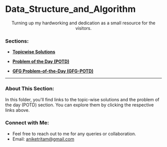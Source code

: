 # Data_Structure_and_Algorithm

<p align="center">Turning up my hardworking and dedication as a small resource for the visitors.
</p>

<h3 align="left">Sections:</h3>

- **[Topicwise Solutions](https://github.com/Aashwin11/Data_Structure_and_Algorithm/blob/main/TopicWise_Solution/readme.md)**

- **[Problem of the Day (POTD)](https://github.com/Aashwin11/Data_Structure_and_Algorithm/blob/main/Problem-of-the-Day-POTD/readme.md)**
- **[GFG Problem-of-the-Day (GFG-POTD)](https://github.com/Aashwin11/Data_Structure_and_Algorithm/blob/main/Problem-of-the-Day-POTD/readme.md)**

---

### About This Section:

In this folder, you'll find links to the topic-wise solutions and the problem of the day (POTD) section. You can explore them by clicking the respective links above.

### Connect with Me:
- Feel free to reach out to me for any queries or collaboration.
- Email: [aniketritam@gmail.com](mailto:aniketritam@gmail.com)

